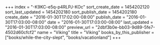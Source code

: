 +++
index = "-K9KC-e5q-p4RLPJ-KOc"
sort_create_date = 1454202120
sort_last_updated = 1454202180
sort_publish_date = 1454202180
create_date = "2016-01-30T17:02:00-08:00"
publish_date = "2016-01-30T17:03:00-08:00"
date = "2016-01-30T17:03:00-08:00"
last_updated = "2016-01-30T17:03:00-08:00"
preview_url = "2dbf3b0e-bb03-9d89-5fe7-4502d60cfcf2"
name = "Viking"
title = "Viking"
books_by_this_publisher = ["books/while-the-city-slept", "books/vacationland"]
+++
